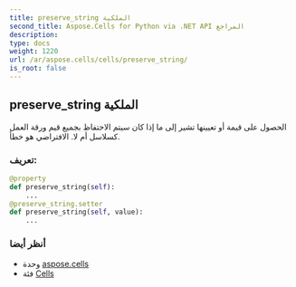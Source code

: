 ```yaml
---
title: preserve_string الملكية
second_title: Aspose.Cells for Python via .NET API المراجع
description:
type: docs
weight: 1220
url: /ar/aspose.cells/cells/preserve_string/
is_root: false
---
```

##  preserve_string الملكية

 الحصول على قيمة أو تعيينها تشير إلى ما إذا كان سيتم الاحتفاظ بجميع قيم ورقة العمل كسلاسل أم لا.
الافتراضي هو خطأ.
###  تعريف:
```python
@property
def preserve_string(self):
    ...
@preserve_string.setter
def preserve_string(self, value):
    ...
```

###  أنظر أيضا
* وحدة [aspose.cells](../../)
* فئة [Cells](/cells/python-net/ar/aspose.cells/cells)
